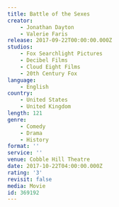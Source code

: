 ```yaml
---
title: Battle of the Sexes
creator:
    - Jonathan Dayton
    - Valerie Faris
release: 2017-09-22T00:00:00.000Z
studios:
    - Fox Searchlight Pictures
    - Decibel Films
    - Cloud Eight Films
    - 20th Century Fox
language:
    - English
country:
    - United States
    - United Kingdom
length: 121
genre:
    - Comedy
    - Drama
    - History
format: ''
service: ''
venue: Cobble Hill Theatre
date: 2017-10-22T04:00:00.000Z
rating: '3'
revisit: false
media: Movie
id: 369192
---
```



